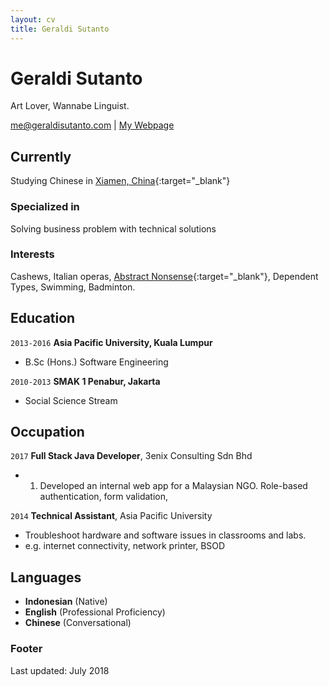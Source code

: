 ```yaml
---
layout: cv
title: Geraldi Sutanto
---
```

# Geraldi Sutanto
Art Lover, Wannabe Linguist.

<div id="webaddress">
<a href="mailto:me@geraldisutanto.com">me@geraldisutanto.com</a>
| <a href="https://geraldisutanto.com">My Webpage</a>
</div>


## Currently

Studying Chinese in [Xiamen, China](https://goo.gl/maps/2ebPpe8v2mK2){:target="_blank"}

### Specialized in

Solving business problem with technical solutions

### Interests

Cashews, Italian operas, [Abstract Nonsense](https://ncatlab.org/nlab/show/category+theory){:target="_blank"}, Dependent Types, Swimming, Badminton.


## Education

`2013-2016`
__Asia Pacific University, Kuala Lumpur__
- B.Sc (Hons.) Software Engineering

`2010-2013`
__SMAK 1 Penabur, Jakarta__
- Social Science Stream

## Occupation

`2017`
__Full Stack Java Developer__, 3enix Consulting Sdn Bhd

- 1) Developed an internal web app for a Malaysian NGO. Role-based authentication, form validation,

`2014`
__Technical Assistant__, Asia Pacific University

- Troubleshoot hardware and software issues in classrooms and labs. 
- e.g. internet connectivity, network printer, BSOD

## Languages

- __Indonesian__ (Native)
- __English__ (Professional Proficiency)
- __Chinese__ (Conversational)

### Footer

Last updated: July 2018


